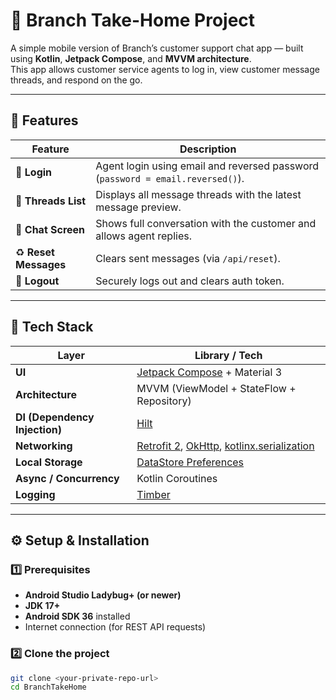 # 📱 Branch Take-Home Project

A simple mobile version of Branch’s customer support chat app — built using **Kotlin**, **Jetpack Compose**, and **MVVM architecture**.  
This app allows customer service agents to log in, view customer message threads, and respond on the go.

---

## 🚀 Features

| Feature | Description |
|----------|-------------|
| 🔐 **Login** | Agent login using email and reversed password (`password = email.reversed()`). |
| 💬 **Threads List** | Displays all message threads with the latest message preview. |
| 💭 **Chat Screen** | Shows full conversation with the customer and allows agent replies. |
| ♻️ **Reset Messages** | Clears sent messages (via `/api/reset`). |
| 🚪 **Logout** | Securely logs out and clears auth token. |

---

## 🧩 Tech Stack

| Layer | Library / Tech |
|-------|----------------|
| **UI** | [Jetpack Compose](https://developer.android.com/jetpack/compose) + Material 3 |
| **Architecture** | MVVM (ViewModel + StateFlow + Repository) |
| **DI (Dependency Injection)** | [Hilt](https://dagger.dev/hilt/) |
| **Networking** | [Retrofit 2](https://square.github.io/retrofit/), [OkHttp](https://square.github.io/okhttp/), [kotlinx.serialization](https://github.com/Kotlin/kotlinx.serialization) |
| **Local Storage** | [DataStore Preferences](https://developer.android.com/topic/libraries/architecture/datastore) |
| **Async / Concurrency** | Kotlin Coroutines |
| **Logging** | [Timber](https://github.com/JakeWharton/timber) |

---

## ⚙️ Setup & Installation

### 1️⃣ Prerequisites
- **Android Studio Ladybug+ (or newer)**  
- **JDK 17+**
- **Android SDK 36** installed
- Internet connection (for REST API requests)

### 2️⃣ Clone the project
```bash
git clone <your-private-repo-url>
cd BranchTakeHome

